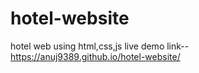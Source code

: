 # hotel-website
hotel web using html,css,js
live demo link-- https://anuj9389.github.io/hotel-website/
